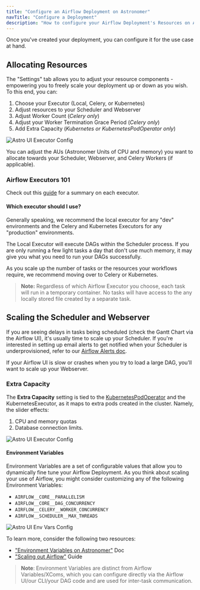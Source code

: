 ```yaml
---
title: "Configure an Airflow Deployment on Astronomer"
navTitle: "Configure a Deployment"
description: "How to configure your Airflow Deployment's Resources on Astronomer."
---
```


Once you've created your deployment, you can configure it for the use case at hand.

## Allocating Resources


The "Settings" tab allows you to adjust your resource components - empowering you to freely scale your deployment up or down as you wish. To this end, you can:

1. Choose your Executor (Local, Celery, or Kubernetes)
2. Adjust resources to your Scheduler and Webserver
3. Adjust Worker Count (*Celery only*)
4. Adjust your Worker Termination Grace Period (*Celery only*)
5. Add Extra Capacity (*Kubernetes or KubernetesPodOperator only*)

![Astro UI Executor Config](https://assets2.astronomer.io/main/docs/astronomer-ui/v0.15-Astro-UI-Executor.png)

You can adjust the AUs (Astronomer Units of CPU and memory) you want to allocate towards your Scheduler, Webserver, and Celery Workers (if applicable).

### Airflow Executors 101

Check out this [guide](https://www.astronomer.io/guides/airflow-executors-explained/) for a summary on each executor.

#### Which executor should I use?

Generally speaking, we recommend the local executor for any "dev" environments and the Celery and Kubernetes Executors for any "production" environments.

The Local Executor will execute DAGs within the Scheduler process. If you are only running a few light tasks a day that don't use much memory, it may give you what you need to run your DAGs successfully.

As you scale up the number of tasks or the resources your workflows require, we recommend moving over to Celery or Kubernetes.

> **Note:** Regardless of which Airflow Executor you choose, each task will run in a temporary container. No tasks will have access to the any locally stored file created by a separate task.

## Scaling the Scheduler and Webserver

If you are seeing delays in tasks being scheduled (check the Gantt Chart via the Airflow UI), it's usually time to scale up your Scheduler. If you're interested in setting up email alerts to get notified when your Scheduler is underprovisioned, refer to our [Airflow Alerts doc](www.astronomer.io/docs/airflow-alerts).

If your Airflow UI is slow or crashes when you try to load a large DAG, you'll want to scale up your Webserver.

### Extra Capacity

The **Extra Capacity** setting is tied to the [KubernetesPodOperator](https://www.astronomer.io/docs/kubepodoperator/) and the KubernetesExecutor, as it maps to extra pods created in the cluster. Namely, the slider effects:

1. CPU and memory quotas
2. Database connection limits.

![Astro UI Executor Config](https://assets2.astronomer.io/main/docs/astronomer-ui/Astro-UI-Resources.png)

#### Environment Variables

Environment Variables are a set of configurable values that allow you to dynamically fine tune your Airflow Deployment. As you think about scaling your use of Airflow, you might consider customizing any of the following Environment Variables:

- `AIRFLOW__CORE__PARALLELISM`
- `AIRFLOW__CORE__DAG_CONCURRENCY`	
- `AIRFLOW__CELERY__WORKER_CONCURRENCY`	
- `AIRFLOW__SCHEDULER__MAX_THREADS`	

![Astro UI Env Vars Config](https://assets2.astronomer.io/main/docs/astronomer-ui/v0.16-Astro-UI-EnvVars.png)

To learn more, consider the following two resources:

- ["Environment Variables on Astronomer"](astronomer.io/docs/environment-variables) Doc
- ["Scaling out Airflow"](https://www.astronomer.io/guides/airflow-scaling-workers/) Guide

> **Note**: Environment Variables are distinct from Airflow Variables/XComs, which you can configure directly via the Airflow UI/our CLI/your DAG code and are used for inter-task communication.
